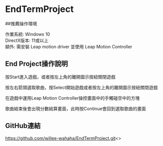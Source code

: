 # EndTermProject

##推薦操作環境

作業系統: Windows 10<br>
DirectX版本: 11或以上<br>
額外: 需安裝 Leap motion driver 並使用 Leap Motion Controller<br>

## End Project操作說明

按Start進入遊戲，或者按左上角的離開圖示按紐關閉遊戲<br>

按左右箭頭選取歌曲，按Select開始遊戲或者按左上角的離開圖示按紐關閉遊戲<br>

在遊戲中運用Leap Motion Controller操控畫面中的手觸碰空中的方塊<br>

歌曲結束後會出現分數結算畫面，此時按Continue會回到選取歌曲的畫面<br>

## GitHub連結

https://github.com/willee-wahaha/EndTermProject.git<>
